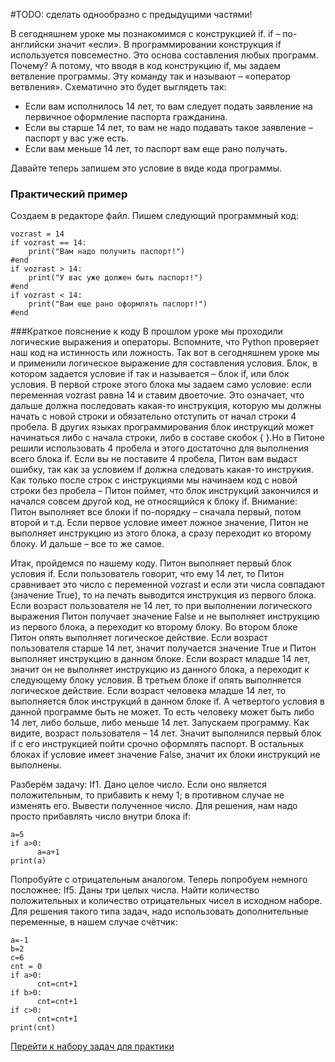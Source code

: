 #TODO: сделать однообразно с предыдущими частями!

В сегодняшнем уроке мы познакомимся с конструкцией if. if – по-английски значит «если». В программировании конструкция if используется повсеместно. Это основа составления любых программ. Почему? А потому, что вводя в код конструкцию if, мы задаем ветвление программы. Эту команду так и называют – «оператор ветвления». Схематично это будет выглядеть так:

* Если вам исполнилось 14 лет, то вам следует подать заявление на первичное оформление паспорта гражданина.
* Если вы старше 14 лет, то вам не надо подавать такое заявление – паспорт у вас уже есть.
* Если вам меньше 14 лет, то паспорт вам еще рано получать.

Давайте теперь запишем это условие в виде кода программы.

### Практический пример
Создаем в редакторе файл. Пишем следующий программный код:
```
vozrast = 14
if vozrast == 14:
	print("Вам надо получить паспорт!")
#end
if vozrast > 14:
	print("У вас уже должен быть паспорт!")
#end
if vozrast < 14:
	print("Вам еще рано оформлять паспорт!")
#end
```

###Краткое пояснение к коду
В прошлом уроке мы проходили логические выражения и операторы. Вспомните, что Python проверяет наш код на истинность или ложность. Так вот в сегодняшнем уроке мы и применили логическое выражение для составления условия.
Блок, в котором задается условие if так и называется – блок if, или блок условия.
В первой строке этого блока мы задаем само условие: если переменная vozrast равна 14 и ставим двоеточие. Это означает, что дальше должна последовать какая-то инструкция, которую мы должны начать с новой строки и обязательно отступить от начал строки 4 пробела.
В других языках программирования блок инструкций может начинаться либо с начала строки, либо в составе скобок { }.Но в Питоне решили использовать 4 пробела и этого достаточно для выполнения всего блока if. Если вы не поставите 4 пробела, Питон вам выдаст ошибку, так как за условием if должна следовать какая-то инструкия.
Как только после строк с инструкциями мы начинаем код с новой строки без пробела – Питон поймет, что блок инструкций закончился и начался совсем другой код, не относящийся к блоку if.
Внимание: Питон выполняет все блоки if по-порядку – сначала первый, потом второй и т.д. Если первое условие имеет ложное значение, Питон не выполняет инструкцию из этого блока, а сразу переходит ко второму блоку. И дальше – все то же самое.

Итак, пройдемся по нашему коду. Питон выполняет первый блок условия if. Если пользователь говорит, что ему 14 лет, то Питон сравнивает это число с переменной vozrast и если эти числа совпадают (значение True), то на печать выводится инструкция из первого блока. Если возраст пользователя не 14 лет, то при выполнении логического выражения Питон получает значение False и не выполняет инструкцию из первого блока, а переходит ко второму блоку.
Во втором блоке Питон опять выполняет логическое действие. Если возраст пользователя старше 14 лет, значит получается значение True и Питон выполняет инструкцию в данном блоке. Если возраст младше 14 лет, значит он не выполняет инструкцию из данного блока, а переходит к следующему блоку условия.
В третьем блоке if опять выполняется логическое действие. Если возраст человека младше 14 лет, то выполняется блок инструкций в данном блоке if. А четвертого условия в данной программе быть не может. То есть человеку может быть либо 14 лет, либо больше, либо меньше 14 лет.
Запускаем программу.
Как видите, возраст пользователя – 14 лет. Значит выполнился первый блок if с его инструкцией пойти срочно оформлять паспорт. В остальных блоках if условие имеет значение False, значит их блоки инструкций не выполнены.

Разберём задачу:
If1. Дано целое число. Если оно является положительным, то прибавить к нему 1; в противном случае не изменять его. Вывести полученное число.
Для решения, нам надо просто прибавлять число внутри блока if:
```
a=5
if a>0:
      a=a+1
print(a)
```
Попробуйте с отрицательным аналогом. Теперь попробуем немного посложнее:
If5. Даны три целых числа. Найти количество положительных и количество
отрицательных чисел в исходном наборе.
Для решения такого типа задач, надо использовать дополнительные переменные, в нашем случае счётчик:
```
a=-1
b=2
c=6
cnt = 0
if a>0:
      cnt=cnt+1
if b>0:
      cnt=cnt+1
if c>0:
      cnt=cnt+1
print(cnt)
```

[Перейти к набору задач для практики](../../../tasks/p1/t7)